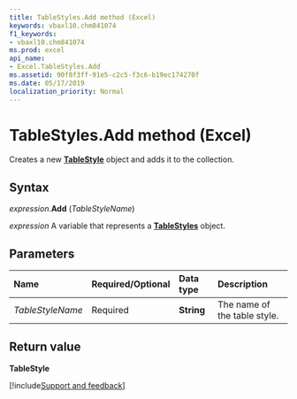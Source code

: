 ```yaml
---
title: TableStyles.Add method (Excel)
keywords: vbaxl10.chm841074
f1_keywords:
- vbaxl10.chm841074
ms.prod: excel
api_name:
- Excel.TableStyles.Add
ms.assetid: 90f8f3ff-91e5-c2c5-f3c6-b19ec174270f
ms.date: 05/17/2019
localization_priority: Normal
---
```



# TableStyles.Add method (Excel)

Creates a new **[TableStyle](Excel.TableStyle.md)** object and adds it to the collection.


## Syntax

_expression_.**Add** (_TableStyleName_)

_expression_ A variable that represents a **[TableStyles](Excel.TableStyles.md)** object.


## Parameters

|Name|Required/Optional|Data type|Description|
|:-----|:-----|:-----|:-----|
| _TableStyleName_|Required| **String**|The name of the table style.|

## Return value

**TableStyle**




[!include[Support and feedback](~/includes/feedback-boilerplate.md)]